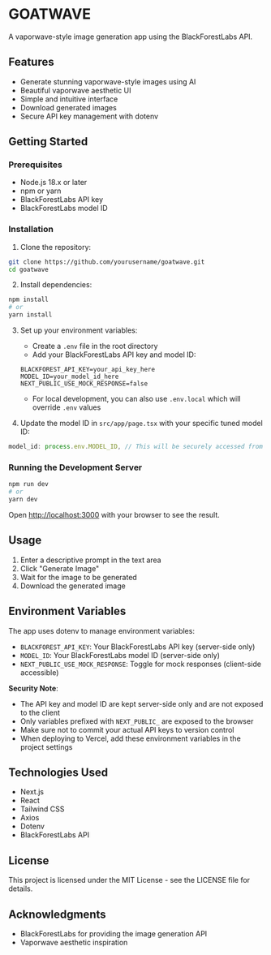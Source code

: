 # GOATWAVE

A vaporwave-style image generation app using the BlackForestLabs API.

## Features

- Generate stunning vaporwave-style images using AI
- Beautiful vaporwave aesthetic UI
- Simple and intuitive interface
- Download generated images
- Secure API key management with dotenv

## Getting Started

### Prerequisites

- Node.js 18.x or later
- npm or yarn
- BlackForestLabs API key
- BlackForestLabs model ID

### Installation

1. Clone the repository:
```bash
git clone https://github.com/yourusername/goatwave.git
cd goatwave
```

2. Install dependencies:
```bash
npm install
# or
yarn install
```

3. Set up your environment variables:
   - Create a `.env` file in the root directory
   - Add your BlackForestLabs API key and model ID:
   ```
   BLACKFOREST_API_KEY=your_api_key_here
   MODEL_ID=your_model_id_here
   NEXT_PUBLIC_USE_MOCK_RESPONSE=false
   ```
   - For local development, you can also use `.env.local` which will override `.env` values

4. Update the model ID in `src/app/page.tsx` with your specific tuned model ID:
```javascript
model_id: process.env.MODEL_ID, // This will be securely accessed from server-side
```

### Running the Development Server

```bash
npm run dev
# or
yarn dev
```

Open [http://localhost:3000](http://localhost:3000) with your browser to see the result.

## Usage

1. Enter a descriptive prompt in the text area
2. Click "Generate Image"
3. Wait for the image to be generated
4. Download the generated image

## Environment Variables

The app uses dotenv to manage environment variables:

- `BLACKFOREST_API_KEY`: Your BlackForestLabs API key (server-side only)
- `MODEL_ID`: Your BlackForestLabs model ID (server-side only)
- `NEXT_PUBLIC_USE_MOCK_RESPONSE`: Toggle for mock responses (client-side accessible)

**Security Note**: 
- The API key and model ID are kept server-side only and are not exposed to the client
- Only variables prefixed with `NEXT_PUBLIC_` are exposed to the browser
- Make sure not to commit your actual API keys to version control
- When deploying to Vercel, add these environment variables in the project settings

## Technologies Used

- Next.js
- React
- Tailwind CSS
- Axios
- Dotenv
- BlackForestLabs API

## License

This project is licensed under the MIT License - see the LICENSE file for details.

## Acknowledgments

- BlackForestLabs for providing the image generation API
- Vaporwave aesthetic inspiration
